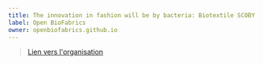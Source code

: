 ```yaml
---
title: The innovation in fashion will be by bacteria: Biotextile SCOBY and the community
label: Open BioFabrics
owner: openbiofabrics.github.io
---
```

> [Lien vers l'organisation](https://github.com/OpenBioFabrics/organisations)
